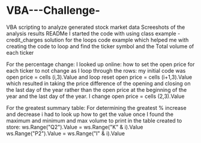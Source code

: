 # VBA---Challenge- 
VBA scripting to analyze generated stock market data 
Screeshots of the analysis results
READMe
I started the code with using class example - credit_charges solution for the loops code example which helped me with creating the code to loop and find the ticker symbol and the Total volume of each ticker

For the percentage change: I looked up online: how to set the open price for each ticker to not change as I loop through the rows: my initial code was open price = cells (i,3).Value and loop reset open price = cells (i+1,3).Value which resulted in taking the price difference of the opening and closing on the last day of the year rather than the open price at the beginning of the year and the last day of the year. I change open price = cells (2,3).Value

For the greatest summary table: For determining the greatest % increase and decrease i had to look up how to get the value once I found the maximum and minimum and max volume to print in the table created to store: ws.Range("Q2").Value = ws.Range("K" & i).Value
ws.Range("P2").Value = ws.Range("I" & i).Value
